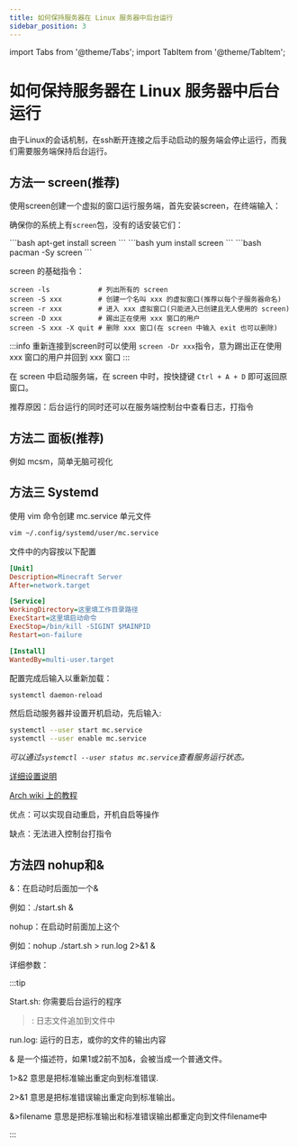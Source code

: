 ```yaml
---
title: 如何保持服务器在 Linux 服务器中后台运行
sidebar_position: 3
---
```


import Tabs from '@theme/Tabs';
import TabItem from '@theme/TabItem';

# 如何保持服务器在 Linux 服务器中后台运行

由于Linux的会话机制，在ssh断开连接之后手动启动的服务端会停止运行，而我们需要服务端保持后台运行。

## 方法一 screen(推荐)

使用screen创建一个虚拟的窗口运行服务端，首先安装screen，在终端输入：

确保你的系统上有`screen`包，没有的话安装它们：

<Tabs>
    <TabItem value="debian" label="Debian/Ubuntu Linux" default>
        ```bash
        apt-get install screen
        ```
    </TabItem>
    <TabItem value="redhat" label="CentOS/Redhat Linux">
        ```bash
        yum install screen
        ```
    </TabItem>
    <TabItem value="arch" label="Arch Linux">
        ```bash
         pacman -Sy screen
        ```
    </TabItem>
</Tabs>

screen 的基础指令：

```shell
screen -ls            # 列出所有的 screen
screen -S xxx         # 创建一个名叫 xxx 的虚拟窗口(推荐以每个子服务器命名)
screen -r xxx         # 进入 xxx 虚拟窗口(只能进入已创建且无人使用的 screen)
screen -D xxx         # 踢出正在使用 xxx 窗口的用户
screen -S xxx -X quit # 删除 xxx 窗口(在 screen 中输入 exit 也可以删除)
```

:::info
重新连接到screen时可以使用 `screen -Dr xxx`指令，意为踢出正在使用 xxx 窗口的用户并回到 xxx 窗口
:::

在 screen 中启动服务端，在 screen 中时，按快捷键 `Ctrl + A + D` 即可返回原窗口。

推荐原因：后台运行的同时还可以在服务端控制台中查看日志，打指令

## 方法二  面板(推荐)

例如 mcsm，简单无脑可视化

## 方法三 Systemd

使用 vim 命令创建 mc.service 单元文件

```bash
vim ~/.config/systemd/user/mc.service
```

文件中的内容按以下配置

```ini
[Unit]
Description=Minecraft Server
After=network.target

[Service]
WorkingDirectory=这里填工作目录路径
ExecStart=这里填启动命令
ExecStop=/bin/kill -SIGINT $MAINPID
Restart=on-failure

[Install]
WantedBy=multi-user.target
```

配置完成后输入以重新加载：

```bash
systemctl daemon-reload
```

然后启动服务器并设置开机启动，先后输入:

```bash
systemctl --user start mc.service
systemctl --user enable mc.service
```

_可以通过`systemctl --user status mc.service`查看服务运行状态。_

[详细设置说明](https://blog.csdn.net/WHQ78164/article/details/132956725)

[Arch wiki 上的教程](https://wiki.archlinuxcn.org/wiki/Systemd#%E7%BC%96%E5%86%99%E5%8D%95%E5%85%83%E6%96%87%E4%BB%B6)

优点：可以实现自动重启，开机自启等操作

缺点：无法进入控制台打指令

## 方法四 nohup和&

&：在启动时后面加一个&

例如：./start.sh &

nohup：在启动时前面加上这个

例如：nohup ./start.sh > run.log 2>&1 &

详细参数：

:::tip

Start.sh: 你需要后台运行的程序

>: 日志文件追加到文件中

run.log: 运行的日志，或你的文件的输出内容

& 是一个描述符，如果1或2前不加&，会被当成一个普通文件。

1>&2 意思是把标准输出重定向到标准错误.

2>&1 意思是把标准错误输出重定向到标准输出。

&>filename 意思是把标准输出和标准错误输出都重定向到文件filename中

:::
